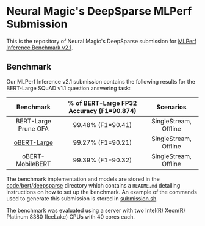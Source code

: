 # Neural Magic's DeepSparse MLPerf Submission

This is the repository of Neural Magic's DeepSparse submission for [MLPerf Inference Benchmark v2.1](https://www.mlperf.org/inference-overview/).

## Benchmark

Our MLPerf Inference v2.1 submission contains the following results for the BERT-Large SQuAD v1.1 question answering task:

| Benchmark            | % of BERT-Large FP32 Accuracy (F1=90.874) | Scenarios             |
|:--------------------:|:-----------------------------------------:|:---------------------:|
| BERT-Large Prune OFA | 99.48% (F1=90.41)                         | SingleStream, Offline |
| [oBERT-Large](obert_large.md)          | 99.27% (F1=90.21)                         | SingleStream, Offline |
| oBERT-MobileBERT     | 99.39% (F1=90.32)                         | SingleStream, Offline |

The benchmark implementation and models are stored in the [code/bert/deepsparse](code/bert/deepsparse) directory which contains a `README.md` detailing instructions on how to set up the benchmark. An example of the commands used to generate this submission is stored in [submission.sh](submission.sh).

The benchmark was evaluated using a server with two Intel(R) Xeon(R) Platinum 8380 (IceLake) CPUs with 40 cores each.

